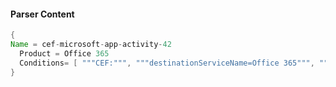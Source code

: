 #### Parser Content
```Java
{
Name = cef-microsoft-app-activity-42
  Product = Office 365
  Conditions= [ """CEF:""", """destinationServiceName=Office 365""", """"Update""" ]
}
```